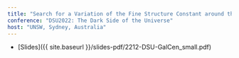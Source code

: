 ```yaml
---
title: "Search for a Variation of the Fine Structure Constant around the Supermassive Black Hole in Our Galactic Centre"
conference: "DSU2022: The Dark Side of the Universe"
host: "UNSW, Sydney, Australia"
---
```

* [Slides]({{ site.baseurl }}/slides-pdf/2212-DSU-GalCen_small.pdf)

